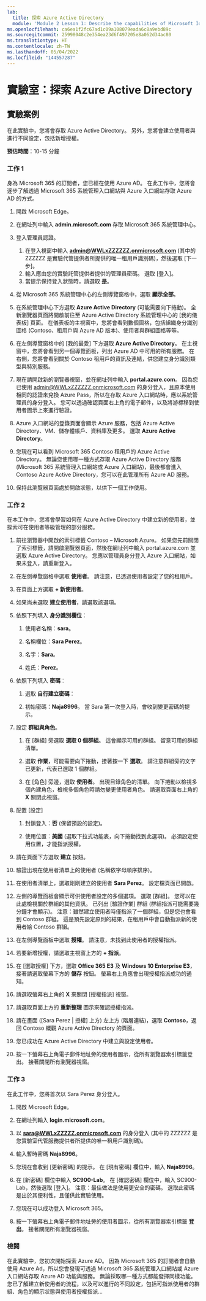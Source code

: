 ```yaml
---
lab:
  title: 探索 Azure Active Directory
  module: 'Module 2 Lesson 1: Describe the capabilities of Microsoft Identity and access management solutions: Explore the services and identity types of Azure AD'
ms.openlocfilehash: ca6ea1f2fc67ad1c09a108079eada6c8a9ebd89c
ms.sourcegitcommit: 25998048c2e354ea23d6f497205e8a062d34ac80
ms.translationtype: HT
ms.contentlocale: zh-TW
ms.lasthandoff: 05/04/2022
ms.locfileid: "144557287"
---
```

# <a name="lab-explore-azure-active-directory"></a>實驗室：探索 Azure Active Directory

## <a name="lab-scenario"></a>實驗案例

在此實驗中，您將會存取 Azure Active Directory。  另外，您將會建立使用者與進行不同設定，包括新增授權。  

**預估時間**：10-15 分鐘

### <a name="task-1"></a>工作 1

身為 Microsoft 365 的訂閱者，您已經在使用 Azure AD。  在此工作中，您將會逐步了解透過 Microsoft 365 系統管理入口網站與 Azure 入口網站存取 Azure AD 的方式。

1. 開啟 Microsoft Edge。

2. 在網址列中輸入 **admin.microsoft.com** 存取 Microsoft 365 系統管理中心。

3. 登入管理員認證。
    1. 在登入視窗中輸入 **admin@WWLxZZZZZZ.onmicrosoft.com** (其中的 ZZZZZZ 是實驗代管提供者所提供的唯一租用戶識別碼)，然後選取 [下一步]。
    1. 輸入應由您的實驗託管提供者提供的管理員密碼。 選取 [登入]。
    1. 當提示保持登入狀態時，請選取 **是**。

4. 從 Microsoft 365 系統管理中心的左側導覽窗格中，選取 **顯示全部**。

5. 在系統管理中心下方選取 **Azure Active Directory** (可能需要向下捲動)。  全新瀏覽器頁面將開啟前往至 Azure Active Directory 系統管理中心的 [我的儀表板] 頁面。 在儀表板的主視窗中，您將會看到數個圖格，包括組織身分識別圖格 (Contoso、租用戶與 Azure AD 版本)、使用者與群組圖格等等。

6. 在左側導覽窗格中的 [我的最愛] 下方選取 **Azure Active Directory**。  在主視窗中，您將會看到另一個導覽面板，列出 Azure AD 中可用的所有服務。 在右側，您將會看到關於 Contoso 租用戶的資訊及連結，供您建立身分識別類型與特別服務。  

7. 現在請開啟新的瀏覽器視窗，並在網址列中輸入 **portal.azure.com**。  因為您已使用 admin@WWLxZZZZZZ.onmicrosoft.com 的身分登入，且原本使用相同的認證來兌換 Azure Pass，所以在存取 Azure 入口網站時，應以系統管理員的身分登入。  您可以透過確認頁面右上角的電子郵件，以及將游標移到使用者圖示上來進行驗證。

8. Azure 入口網站的登錄頁面會顯示 Azure 服務，包括 Azure Active Directory、VM、儲存體帳戶、資料庫及更多。  選取 **Azure Active Directory**。  

9. 您現在可以看到 Microsoft 365 Contoso 租用戶的 Azure Active Directory。    無論您使用哪一種方式存取 Azure Active Directory 服務 (Microsoft 365 系統管理入口網站或 Azure 入口網站)，最後都會進入 Contoso Azure Active Directory，您可以在此管理所有 Azure AD 服務。

10. 保持此瀏覽器頁面處於開啟狀態，以供下一個工作使用。

### <a name="task-2"></a>工作 2

在本工作中，您將會學習如何在 Azure Active Directory 中建立新的使用者，並探索可在使用者等級管理的部分服務。

1. 前往瀏覽器中開啟的索引標籤 Contoso – Microsoft Azure。 如果您先前關閉了索引標籤，請開啟瀏覽器頁面，然後在網址列中輸入 portal.azure.com 並選取 Azure Active Directory。  您應以管理員身分登入 Azure 入口網站，如果未登入，請重新登入。

2. 在左側導覽窗格中選取 **使用者**。  請注意，已透過使用者設定了您的租用戶。

3. 在頁面上方選取 **+ 新使用者**。

4. 如果尚未選取 **建立使用者**，請選取該選項。

5. 依照下列填入 **身分識別欄位**：

    1. 使用者名稱：**sara**。

    2. 名稱欄位：**Sara Perez**。

    3. 名字：**Sara**。

    4. 姓氏：**Perez**。

6. 依照下列填入 **密碼**：

    1. 選取 **自行建立密碼**：

    1. 初始密碼：**Naja8996**。 當 Sara 第一次登入時，會收到變更密碼的提示。

7. 設定 **群組與角色**。

    1. 在 [群組] 旁選取 **選取 0 個群組**。  這會顯示可用的群組。  留意可用的群組清單。

    2. 選取 **作業**，可能需要向下捲動，接著按一下 **選取**。 請注意群組旁的文字已更新，代表已選取 1 個群組。  

    3. 在 [角色] 旁邊，選取 **使用者**。 出現目錄角色的清單。  向下捲動以檢視多個內建角色，檢視多個角色時請勿變更使用者角色。  請選取頁面右上角的 **X** 關閉此視窗。

8. 配置 [設定]

    1. 封鎖登入：**否** (保留預設的設定)。

    1. 使用位置：**美國** (選取下拉式功能表，向下捲動找到此選項)。  必須設定使用位置，才能指派授權。

9. 請在頁面下方選取 **建立** 按鈕。

10. 驗證出現在使用者清單上的使用者 (名稱依字母順序排序)。

11. 在使用者清單上，選取剛剛建立的使用者 **Sara Perez**。  設定檔頁面已開啟。

12. 左側的導覽面板會顯示可供使用者設定的多個選項。  選取 [群組]。  您可以在此處檢視關於群組的其他資訊。  已列出 [驗證作業] 群組 (群組指派可能需要幾分鐘才會顯示)。  注意：雖然建立使用者時僅指派了一個群組，但是您也會看到 Contoso 群組。  這是預先設定原則的結果，在租用戶中會自動指派新的使用者給 Contoso 群組。

13. 在左側導覽面板中選取 **授權**。  請注意，未找到此使用者的授權指派。  

14. 若要新增授權，請選取主視窗上方的 **+ 指派**。

15. 在 [選取授權] 下方，選取 **Office 365 E3** 及 **Windows 10 Enterprise E3**，接著請選取螢幕下方的 **儲存** 按鈕。 螢幕右上角應會出現授權指派成功的通知。

16. 請選取螢幕右上角的 **X** 來關閉 [授權指派] 視窗。

17. 請選取頁面上方的 **重新整理** 圖示來確認授權指派。

18. 請在畫面 ([Sara Perez | 授權] 上方) 左上方 (階層連結)，選取 **Contoso**，返回 Contoso 概觀 Azure Active Directory 的頁面。

19. 您已成功在 Azure Active Directory 中建立與設定使用者。

20. 按一下螢幕右上角電子郵件地址旁的使用者圖示，從所有瀏覽器索引標籤登出。 接著關閉所有瀏覽器視窗。

### <a name="task-3"></a>工作 3

在此工作中，您將首次以 Sara Perez 身分登入。

1. 開啟 Microsoft Edge。

2. 在網址列輸入 **login.microsoft.com**。

3. 以 **sara@WWLxZZZZZ.onmicrosoft.com** 的身分登入 (其中的 ZZZZZZ 是您實驗室代管服務提供者所提供的唯一租用戶識別碼)。

4. 輸入暫時密碼 **Naja8996**。

5. 您現在會收到 [更新密碼] 的提示。 在 [現有密碼] 欄位中，輸入 **Naja8996**。

6. 在 [新密碼] 欄位中輸入 **SC900-Lab**。  在 [確認密碼] 欄位中，輸入 SC900-Lab，然後選取 [登入]。  注意：最佳做法是使用更安全的密碼。 選取此密碼是出於其便利性，且僅供此實驗使用。

7. 您現在可以成功登入 Microsoft 365。

8. 按一下螢幕右上角電子郵件地址旁的使用者圖示，從所有瀏覽器索引標籤 **登出**。 接著關閉所有瀏覽器視窗。

### <a name="review"></a>檢閱

在此實驗中，您初次開始探索 Azure AD。 因為 Microsoft 365 的訂閱者會自動使用 Azure Ad，所以您會發現可透過 Microsoft 365 系統管理入口網站或 Azure 入口網站存取 Azure AD 功能與服務。  無論採取哪一種方式都能發揮同樣功能。  您已了解建立新使用者的流程，以及可以進行的不同設定，包括可指派使用者的群組、角色的顯示狀態與使用者授權指派...
